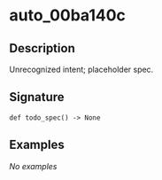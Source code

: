 # auto_00ba140c

## Description
Unrecognized intent; placeholder spec.

## Signature
```
def todo_spec() -> None
```

## Examples
_No examples_
